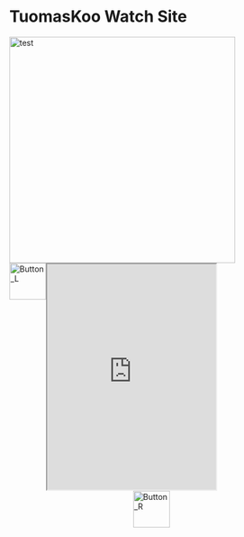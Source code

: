 <h1 style="text-align: left;">TuomasKoo Watch Site</h1>
<p>&nbsp;<img style="float: left;" src="https://tuomaskoo.github.io/Files/Seiko 7s26-0020_1.jpg" alt="test" width="" height="401" /><iframe src="https://tuomaskoo.github.io/Files/Seiko_7S26-0020.txt" width="300" height="400"></iframe><img style="float: left;" src="https://tuomaskoo.github.io/UI/Button_L.png" alt="Button_L" width="65" height="65" /><img style="display: block; margin-left: auto; margin-right: auto;" src="https://tuomaskoo.github.io/UI/Button_R.png" alt="Button_R" width="65" height="65" /></p>
<p style="text-align: center;">&nbsp;</p>
<p>&nbsp;<br /><br /></p>
